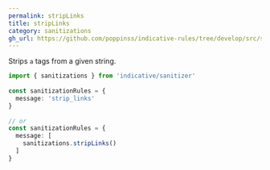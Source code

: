 ```yaml
---
permalink: stripLinks
title: stripLinks
category: sanitizations
gh_url: https://github.com/poppinss/indicative-rules/tree/develop/src/sanitizations/stripLinks.ts
---
```


Strips `a` tags from a given string.
 
```ts
import { sanitizations } from 'indicative/sanitizer'
 
const sanitizationRules = {
  message: 'strip_links'
}
 
// or
const sanitizationRules = {
  message: [
    sanitizations.stripLinks()
  ]
}
```